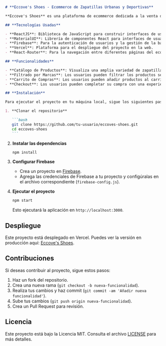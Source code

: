 ````markdown
# **Eccove's Shoes - Ecommerce de Zapatillas Urbanas y Deportivas**

**Eccove's Shoes** es una plataforma de ecommerce dedicada a la venta de zapatillas urbanas y deportivas. El proyecto fue creado utilizando **ReactJS** junto con **MaterialUI** para un diseño moderno y atractivo. Con funcionalidades clave como un catálogo de productos, filtrado por marcas, carrito de compras y proceso de checkout, Eccove's Shoes ofrece una experiencia de compra fluida y eficiente.

## **Tecnologías Usadas**

- **ReactJS**: Biblioteca de JavaScript para construir interfaces de usuario.
- **MaterialUI**: Librería de componentes React para interfaces de usuario estilizadas y accesibles.
- **Firebase**: Para la autenticación de usuarios y la gestión de la base de datos.
- **Vercel**: Plataforma para el despliegue del proyecto en la web.
- **React-Router**: Para la navegación entre diferentes páginas del ecommerce.

## **Funcionalidades**

- **Catálogo de Productos**: Visualiza una amplia variedad de zapatillas urbanas y deportivas.
- **Filtrado por Marcas**: Los usuarios pueden filtrar los productos según la marca de zapatillas.
- **Carrito de Compras**: Los usuarios pueden añadir productos al carrito y gestionarlos.
- **Checkout**: Los usuarios pueden completar su compra con una experiencia de pago simplificada.

## **Instalación**

Para ejecutar el proyecto en tu máquina local, sigue los siguientes pasos:

1. **Clonar el repositorio**

   ```bash
   git clone https://github.com/tu-usuario/eccoves-shoes.git
   cd eccoves-shoes
   ```
````

2. **Instalar las dependencias**

   ```bash
   npm install
   ```

3. **Configurar Firebase**

   - Crea un proyecto en [Firebase](https://firebase.google.com/).
   - Agrega las credenciales de Firebase a tu proyecto y configúralas en el archivo correspondiente (`firebase-config.js`).

4. **Ejecutar el proyecto**

   ```bash
   npm start
   ```

   Esto ejecutará la aplicación en `http://localhost:3000`.

## **Despliegue**

Este proyecto está desplegado en Vercel. Puedes ver la versión en producción aquí: [Eccove's Shoes](https://eccoves-shoes.vercel.app/).

## **Contribuciones**

Si deseas contribuir al proyecto, sigue estos pasos:

1. Haz un fork del repositorio.
2. Crea una nueva rama (`git checkout -b nueva-funcionalidad`).
3. Realiza tus cambios y haz commit (`git commit -am 'Añadir nueva funcionalidad'`).
4. Sube tus cambios (`git push origin nueva-funcionalidad`).
5. Crea un Pull Request para revisión.

## **Licencia**

Este proyecto está bajo la Licencia MIT. Consulta el archivo [LICENSE](LICENSE) para más detalles.

```

```
